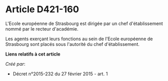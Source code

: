 # Article D421-160

L'Ecole européenne de Strasbourg est dirigée par un chef d'établissement nommé par le recteur d'académie. 

Les agents exerçant leurs fonctions au sein de l'Ecole européenne de Strasbourg sont placés sous l'autorité du chef
d'établissement.

**Liens relatifs à cet article**

_Créé par_:

  - Décret n°2015-232 du 27 février 2015 - art. 1
